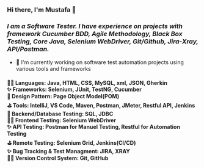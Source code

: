 ### Hi there, I'm Mustafa 👋

### *I am a Software Tester. I have experience on projects with framework Cucumber BDD, Agile Methodology, Black Box Testing, Core Java, Selenium WebDriver, Git/Github, Jira-Xray, API/Postman.*
- 🔭 I'm currently working on software test automation projects using various tools and frameworks

#### 🐱‍🏍 Languages: Java, HTML, CSS, MySQL, xml, JSON, Gherkin <br>✨ Frameworks: Selenium, JUnit, TestNG, Cucumber <br>🥇 Design Pattern: Page Object Model(POM)<br> ⛳ Tools: IntelliJ, VS Code, Maven, Postman, JMeter, Restful API, Jenkins<br> 🥇 Backend/Database Testing: SQL, JDBC<br> 🐱‍🏍 Frontend Testing: Selenium WebDriver<br> ✨ API Testing: Postman for Manuel Testing, Restful for Automation Testing<br>⛳ Remote Testing: Selenium Grid, Jenkins(CI/CD)<br> ✨ Bug Tracking & Test Managment: JIRA, XRAY<br> 🐱‍🏍 Version Control System: Git, GitHub



